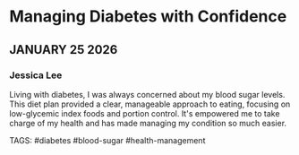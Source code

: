 # Managing Diabetes with Confidence
## JANUARY 25 2026
### Jessica Lee

Living with diabetes, I was always concerned about my blood sugar levels. This diet plan provided a clear, manageable approach to eating, focusing on low-glycemic index foods and portion control. It's empowered me to take charge of my health and has made managing my condition so much easier.

TAGS: #diabetes #blood-sugar #health-management